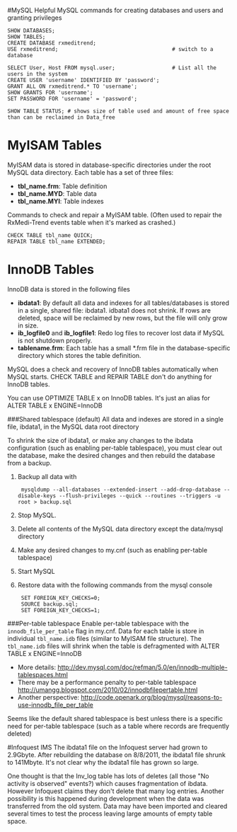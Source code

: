 #MySQL
Helpful MySQL commands for creating databases and users and granting privileges

    SHOW DATABASES;
    SHOW TABLES;
    CREATE DATABASE rxmeditrend;
    USE rxmeditrend;                                    # switch to a database
    
    SELECT User, Host FROM mysql.user;                  # List all the users in the system
    CREATE USER 'username' IDENTIFIED BY 'password';
    GRANT ALL ON rxmeditrend.* TO 'username';
    SHOW GRANTS FOR 'username';
    SET PASSWORD FOR 'username' = 'password';
    
    SHOW TABLE STATUS; # shows size of table used and amount of free space than can be reclaimed in Data_free

# MyISAM Tables
MyISAM data is stored in database-specific directories under the root MySQL data directory. Each table has
a set of three files:

* **tbl\_name.frm**: Table definition
* **tbl\_name.MYD**: Table data
* **tbl\_name.MYI**: Table indexes

Commands to check and repair a MyISAM table. (Often used to repair the RxMedi-Trend events table
when it's marked as crashed.)

    CHECK TABLE tbl_name QUICK;
    REPAIR TABLE tbl_name EXTENDED;

# InnoDB Tables
InnoDB data is stored in the following files

* **ibdata1**: By default all data and indexes for all tables/databases is stored in a single, shared file:
ibdata1. idbata1 does not shrink. If rows are deleted, space will be reclaimed by new rows, but the file
will only grow in size.
* **ib\_logfile0** and **ib\_logfile1**: Redo log files to recover lost data if MySQL is not shutdown properly.
* **tablename.frm**: Each table has a small *.frm file in the database-specific directory which stores the
table definition.

MySQL does a check and recovery of InnoDB tables automatically when MySQL starts.
CHECK TABLE and REPAIR TABLE don't do anything for InnoDB tables.

You can use OPTIMIZE TABLE x on InnoDB tables. It's just an alias for ALTER TABLE x ENGINE=InnoDB

###Shared tablespace (default)
All data and indexes are stored in a single file, ibdata1, in the MySQL data root directory

To shrink the size of ibdata1, or make any changes to the ibdata configuration (such as enabling per-table
tablespace), you must clear out the database, make the desired changes and then rebuild the database from a
backup.

1. Backup all data with

        mysqldump --all-databases --extended-insert --add-drop-database --disable-keys --flush-privileges --quick --routines --triggers -u root > backup.sql

2. Stop MySQL.

3. Delete all contents of the MySQL data directory except the data/mysql directory

4. Make any desired changes to my.cnf (such as enabling per-table tablespace)

5. Start MySQL 
    
6. Restore data with the following commands from the mysql console

        SET FOREIGN_KEY_CHECKS=0;
        SOURCE backup.sql;
        SET FOREIGN_KEY_CHECKS=1;

###Per-table tablespace
Enable per-table tablespace with the `innodb_file_per_table` flag in my.cnf. Data for each table is store in
individual `tbl_name.idb` files (similar to MyISAM file structure). The `tbl_name.idb` files will shrink when the table is defragmented with
ALTER TABLE x ENGINE=InnoDB

* More details: <http://dev.mysql.com/doc/refman/5.0/en/innodb-multiple-tablespaces.html>
* There may be a performance penalty to per-table tablespace <http://umangg.blogspot.com/2010/02/innodbfilepertable.html>
* Another perspective: <http://code.openark.org/blog/mysql/reasons-to-use-innodb_file_per_table>

Seems like the default shared tablespace is best unless there is a specific need for per-table tablespace
(such as a table where records are frequently deleted)

#Infoquest IMS
The ibdata1 file on the Infoquest server had grown to 2.9Gbyte. After rebuilding the database on 8/8/2011,
the ibdata1 file shrunk to 141Mbyte. It's not clear why the ibdata1 file has grown so large.

One thought is that the Inv_log table has lots of deletes (all those "No activity is observed" events?)
which causes fragmentation of ibdata. However Infoquest claims they don't delete that many log entries.
Another possibility is this happened during development when the data was transferred from the old system.
Data may have been imported and cleared several times to test the process leaving large amounts of empty
table space.
